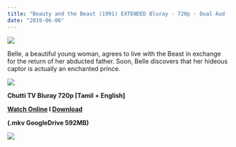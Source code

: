 ```yaml
---
title: "Beauty and the Beast (1991) EXTENDED Bluray - 720p - Dual Aud [Tamil + English] - x264 - 600MB"
date: "2019-06-06"
---
```


[![](https://1.bp.blogspot.com/-8GQYKdL9of0/XPkvMc6hrsI/AAAAAAAAAi0/XgiSyX-oFZ4rAal7xZJWLrd0ZSZuQqz7wCLcBGAs/s640/BandB-poster.jpg)](https://1.bp.blogspot.com/-8GQYKdL9of0/XPkvMc6hrsI/AAAAAAAAAi0/XgiSyX-oFZ4rAal7xZJWLrd0ZSZuQqz7wCLcBGAs/s1600/BandB-poster.jpg)

Belle, a beautiful young woman, agrees to live with the Beast in exchange for the return of her abducted father. Soon, Belle discovers that her hideous captor is actually an enchanted prince.

[![](https://1.bp.blogspot.com/-fai1ZuUwnbA/XIjy2aT4irI/AAAAAAAAANw/WFW0YRK47_8GLAt3pPBSzBk0GJA6Mk5fgCPcBGAYYCw/s1600/torrborder.gif)](https://1.bp.blogspot.com/-fai1ZuUwnbA/XIjy2aT4irI/AAAAAAAAANw/WFW0YRK47_8GLAt3pPBSzBk0GJA6Mk5fgCPcBGAYYCw/s1600/torrborder.gif)

**Chutti TV Bluray 720p \[Tamil + English\]**

**[Watch Online](https://toonnetworktamilvideos.blogspot.com/p/beauty-and-beast-1991-extended.html) I [Download](https://drive.google.com/file/d/1klLWqsVOIC2H0vylcNkMLtxrH3XeFPMB/view)**

**(.mkv GoogleDrive 592MB)**

[![](https://1.bp.blogspot.com/-fai1ZuUwnbA/XIjy2aT4irI/AAAAAAAAANw/WFW0YRK47_8GLAt3pPBSzBk0GJA6Mk5fgCPcBGAYYCw/s1600/torrborder.gif)](https://1.bp.blogspot.com/-fai1ZuUwnbA/XIjy2aT4irI/AAAAAAAAANw/WFW0YRK47_8GLAt3pPBSzBk0GJA6Mk5fgCPcBGAYYCw/s1600/torrborder.gif)
